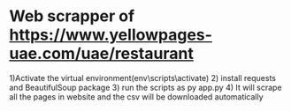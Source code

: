 # Web scrapper of https://www.yellowpages-uae.com/uae/restaurant

1)Activate the virtual environment(env\scripts\activate)
2) install requests and BeautifulSoup package
3) run the scripts as py app.py
4) It will scrape all the pages in website and the csv will be downloaded automatically
